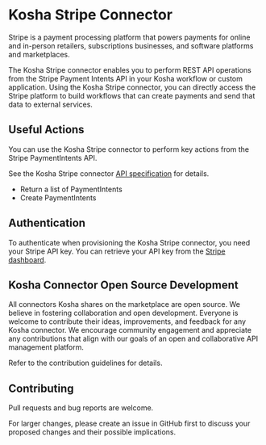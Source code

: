 # Kosha Stripe Connector

Stripe is a payment processing platform that powers payments for online and in-person retailers, subscriptions businesses, and software platforms and marketplaces.

The Kosha Stripe connector enables you to perform REST API operations from the Stripe Payment Intents API in your Kosha workflow or custom application. Using the Kosha Stripe connector, you can directly access the Stripe platform to build workflows that can create payments and send that data to external services.

## Useful Actions

You can use the Kosha Stripe connector to perform key actions from the Stripe PaymentIntents API.

See the Kosha Stripe connector [API specification](openapi.json) for details. 

* Return a list of PaymentIntents
* Create PaymentIntents 

## Authentication

To authenticate when provisioning the Kosha Stripe connector, you need your Stripe API key. You can retrieve your API key from the [Stripe dashboard](https://dashboard.stripe.com/login).

## Kosha Connector Open Source Development

All connectors Kosha shares on the marketplace are open source. We believe in fostering collaboration and open development. Everyone is welcome to contribute their ideas, improvements, and feedback for any Kosha connector. We encourage community engagement and appreciate any contributions that align with our goals of an open and collaborative API management platform.

Refer to the contribution guidelines for details.


## Contributing

Pull requests and bug reports are welcome.

For larger changes, please create an issue in GitHub first to discuss your proposed changes and their possible implications.